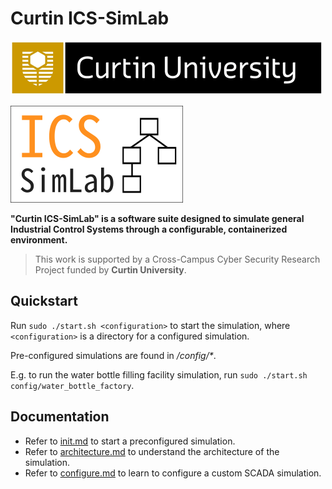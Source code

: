 # Curtin ICS-SimLab

![curtin_logo](docs/img/curtin_logo.png)

![logo](docs/img/logo.png)

**"Curtin ICS-SimLab" is a software suite designed to simulate general Industrial Control Systems through a configurable, containerized environment.**

> This work is supported by a Cross-Campus Cyber Security Research Project
funded by **Curtin University**.


## Quickstart
Run `sudo ./start.sh <configuration>` to start the simulation, where `<configuration>` is a directory for a configured simulation.

Pre-configured simulations are found in */config/\**.

E.g. to run the water bottle filling facility simulation, run `sudo ./start.sh config/water_bottle_factory`.


## Documentation
- Refer to [init.md](docs/init.md) to start a preconfigured simulation.
- Refer to [architecture.md](docs/architecture.md) to understand the architecture of the simulation.
- Refer to [configure.md](docs/configure.md) to learn to configure a custom SCADA simulation.
